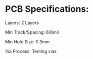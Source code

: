 # PCB Specifications:
Layers: 2 Layers

Min Track/Spacing: 6/6mil

Min Hole Size: 0.3mm

Via Process: Tenting vias
